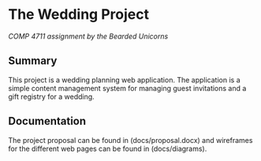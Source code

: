 # The Wedding Project
*COMP 4711 assignment by the Bearded Unicorns*

## Summary

This project is a wedding planning web application. The application is a simple
content management system for managing guest invitations and a gift registry for
a wedding.

## Documentation

The project proposal can be found in (docs/proposal.docx) and wireframes for the
different web pages can be found in (docs/diagrams).